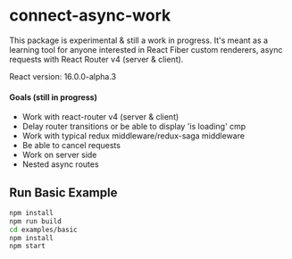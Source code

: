 # connect-async-work

This package is experimental & still a work in progress. It's meant as a learning tool for anyone interested in React Fiber custom renderers,  async requests with React Router v4 (server & client). 

React version: 16.0.0-alpha.3

#### Goals (still in progress)
- Work with react-router v4 (server & client)
- Delay router transitions or be able to display 'is loading' cmp
- Work with typical redux middleware/redux-saga middleware
- Be able to cancel requests
- Work on server side
- Nested async routes

Run Basic Example
------------

```sh
npm install
npm run build
cd examples/basic
npm install
npm start
```

